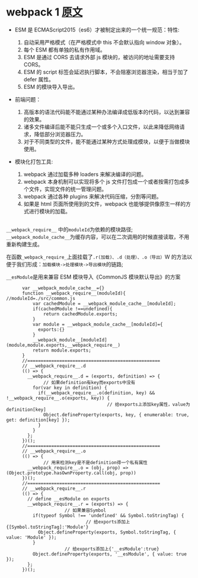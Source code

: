 # webpack 1 [原文](https://juejin.cn/post/7145726110914281509)

- ESM 是 ECMAScript2015（es6）才被制定出来的一个统一规范：特性:

  1. 自动采用严格模式（在严格模式中 this 不会默认指向 window 对象）。
  2. 每个 ESM 都有单独的私有作用域。
  3. ESM 是通过 CORS 去请求外部 js 模块的，被访问的地址需要支持 CORS。
  4. ESM 的 script 标签会延迟执行脚本，不会阻塞浏览器渲染，相当于加了 defer 属性。
  5. ESM 的模块导入导出。

- 前端问题：

  1. 高版本的语法代码能不能通过某种办法编译成低版本的代码，以达到兼容的效果。
  2. 诸多文件编译后能不能只生成一个或多个入口文件，以此来降低网络请求，降低部分浏览器压力。
  3. 对于不同类型的文件，能不能通过某种方式处理成模块，以便于当做模块使用。

- 模块化打包工具:

  1. webpack 通过加载多种 loaders 来解决编译的问题。
  2. webpack 本身机制可以实现将多个 js 文件打包成一个或者按需打包成多个文件，实现文件的统一管理问题。
  3. webpack 通过各种 plugins 来解决代码压缩，分割等问题。
  4. 如果是 html 页面所使用到的文件，webpack 也能够提供像原生一样的方式进行模块的加载。

##

`__webpack_require__` 中的`moduleId`为依赖的模块路径;
`__webpack_module_cache__`为缓存内容，可以在二次调用的时候直接读取，不用重新构建生成。

在函数`_webpack_require_`上面挂载了`.r(加载)、.d（处理）、.o（导出）`W 的方法以便于我们形成：`加载模块->处理模块->导出模块`的链路;

`__esModule`是用来兼容 ESM 模块导入《CommonJS 模块默认导出》的方案

```code
      var __webpack_module_cache__={}
      function __webpack_require__(moduleId){   //moduleId=./src/common.js
          var cachedModule = __webpack_module_cache__[moduleId];
          if(cachedModule !==undefined){
              return cachedModule.exports;
          }
          var module = __webpack_module_cache__[moduleId]={
            exports:{}
          }
          __webpack_module__[moduleId](module,module.exports,__webpack_require__)
          return module.exports;
      }
      //==================================================
      // __webpack_require__.d
      (() => {
        __webpack_require__.d = (exports, definition) => {
              // 如果definition有key而exports中没有
          for(var key in definition) {
            if(__webpack_require__.o(definition, key) && !__webpack_require__.o(exports, key)) {
                                      // 给exports上添加key属性，value为definition[key]
              Object.defineProperty(exports, key, { enumerable: true, get: definition[key] });
            }
          }
        };
      })();
      //==================================================
      // __webpack_require__.o
      (() => {
              // 用来检测key是不是definition得一个私有属性
        __webpack_require__.o = (obj, prop) => (Object.prototype.hasOwnProperty.call(obj, prop))
      })();
      //==================================================
      // __webpack_require__.r
      (() => {
        // define __esModule on exports
        __webpack_require__.r = (exports) => {
                      // 如果兼容Symbol
          if(typeof Symbol !== 'undefined' && Symbol.toStringTag) {
                              // 给exports添加上{[Symbol.toStringTag]:'Module'}
            Object.defineProperty(exports, Symbol.toStringTag, { value: 'Module' });
          }
                      // 给exports添加上{'__esModule':true}
          Object.defineProperty(exports, '__esModule', { value: true });
        };
      })();
```
